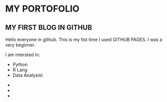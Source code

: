 <html>
  <head>    
  </head>
  <main>
    <h1>MY PORTOFOLIO</h1>
    <h2>MY FIRST BLOG IN GITHUB</h2>
    <p>Hello everyone in github. This is my fist time I used GITHUB PAGES. I was a very beginner.</p>
    <p>I am intersted in:</p>
    <ul>
      <li>Python</li>
      <li>R Lang</li>
      <li>Data Analysist</li>
    </ul>
    <div id="projects">
      <ul>
        <li></li>
        <li></li>
        <li></li>
      </ul>
    </div>
  </main>
</html>    
